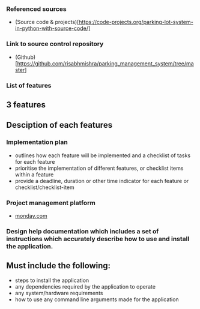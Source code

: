 ### Referenced sources
- (Source code & projects)[https://code-projects.org/parking-lot-system-in-python-with-source-code/]

### Link to source control repository
- (Github)[https://github.com/risabhmishra/parking_management_system/tree/master]

### List of features
## 3 features
## Desciption of each features

### Implementation plan
 - outlines how each feature will be implemented and a checklist of tasks for each feature
 - prioritise the implementation of different features, or checklist items within a feature
 - provide a deadline, duration or other time indicator for each feature or checklist/checklist-item

### Project management platform
 - [monday.com](https://jit74683.monday.com/boards/1804902174)

### Design help documentation which includes a set of instructions which accurately describe how to use and install the application.
 ## Must include the following:
- steps to install the application
- any dependencies required by the application to operate
- any system/hardware requirements
- how to use any command line arguments made for the application

 